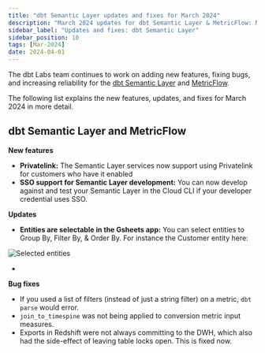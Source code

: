 ```yaml
---
title: "dbt Semantic Layer updates and fixes for March 2024"
description: "March 2024 updates for dbt Semantic Layer & MetricFlow: New export features, enhanced date filters, Tableau, Google Sheets & GraphQL API enhancements, and bug fixes."
sidebar_label: "Updates and fixes: dbt Semantic Layer"
sidebar_position: 10
tags: [Mar-2024]
date: 2024-04-01
---
```


The dbt Labs team continues to work on adding new features, fixing bugs, and increasing reliability for the [dbt Semantic Layer](/docs/use-dbt-semantic-layer/dbt-sl) and [MetricFlow](/docs/build/about-metricflow).

The following list explains the new features, updates, and fixes for March 2024 in more detail.

## dbt Semantic Layer and MetricFlow
**New features**
- **Privatelink:** The Semantic Layer services now support using Privatelink for customers who have it enabled
- **SSO support for Semantic Layer development:** You can now develop against and test your Semantic Layer in the Cloud CLI if your developer credential uses SSO.

**Updates**
 
- **Entities are selectable in the Gsheets app:** You can select entities to Group By, Filter By, & Order By. For instance the Customer entity here:

![Selected entities](https://prod-files-secure.s3.us-west-2.amazonaws.com/d044428d-35c1-45b8-8e9c-df25f39d8ced/9ff3ff93-159a-4d9d-aa73-8ad82822c123/Untitled.png)

-

**Bug fixes**

- If you used a list of filters (instead of just a string filter) on a metric, `dbt parse` would error.
- `join_to_timespine` was not being applied to conversion metric input measures.
- Exports in Redshift were not always committing to the DWH, which also had the side-effect of leaving table locks open. This is fixed now.
